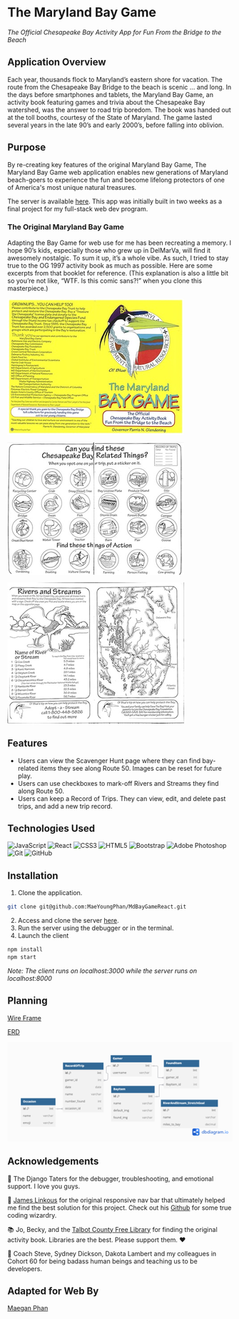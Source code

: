 # The Maryland Bay Game

*The Official Chesapeake Bay Activity App for Fun From the Bridge to the Beach*

## Application Overview

Each year, thousands flock to Maryland’s eastern shore for vacation. The route from the Chesapeake Bay Bridge to the beach is scenic … and long. In the days before smartphones and tablets, the Maryland Bay Game, an activity book featuring games and trivia about the Chesapeake Bay watershed, was the answer to road trip boredom. The book was handed out at the toll booths, courtesy of the State of Maryland.
The game lasted several years in the late 90’s and early 2000’s, before falling into oblivion. 

## Purpose

By re-creating key features of the original Maryland Bay Game, The Maryland Bay Game web application enables new generations of Maryland beach-goers to experience the fun and become lifelong protectors of one of America's most unique natural treasures.

The server is available [here](https://github.com/MaeYoungPhan/md-bay-game-server). This app was initially built in two weeks as a final project for my full-stack web dev program.

### The Original Maryland Bay Game

Adapting the Bay Game for web use for me has been recreating a memory. I hope 90’s kids, especially those who grew up in DelMarVa, will find it awesomely nostalgic. To sum it up, it’s a whole vibe. As such, I tried to stay true to the OG 1997 activity book as much as possible. Here are some excerpts from that booklet for reference. (This explanation is also a little bit so you’re not like, “WTF. Is this comic sans?!” when you clone this masterpiece.)

![Cover Page](https://github.com/MaeYoungPhan/MdBayGameReact/blob/main/BayGameCover.jpg)

![Scavenger Hunt](https://github.com/MaeYoungPhan/MdBayGameReact/blob/main/ScavengerHunt.JPG)

![Rivers and Streams](https://github.com/MaeYoungPhan/MdBayGameReact/blob/main/RiversStreams.JPG)

## Features

* Users can view the Scavenger Hunt page where they can find bay-related items they see along Route 50. Images can be reset for future play.
* Users can use checkboxes to mark-off Rivers and Streams they find along Route 50.
* Users can keep a Record of Trips. They can view, edit, and delete past trips, and add a new trip record.

## Technologies Used

![JavaScript](https://img.shields.io/badge/javascript-%23323330.svg?style=for-the-badge&logo=javascript&logoColor=%23F7DF1E) ![React](https://img.shields.io/badge/react-%2320232a.svg?style=for-the-badge&logo=react&logoColor=%2361DAFB) ![CSS3](https://img.shields.io/badge/css3-%231572B6.svg?style=for-the-badge&logo=css3&logoColor=white) ![HTML5](https://img.shields.io/badge/html5-%23E34F26.svg?style=for-the-badge&logo=html5&logoColor=white) 
![Bootstrap](https://img.shields.io/badge/bootstrap-%23563D7C.svg?style=for-the-badge&logo=bootstrap&logoColor=white)
![Adobe Photoshop](https://img.shields.io/badge/adobe%20photoshop-%2331A8FF.svg?style=for-the-badge&logo=adobe%20photoshop&logoColor=white)
![Git](https://img.shields.io/badge/git-%23F05033.svg?style=for-the-badge&logo=git&logoColor=white)
![GitHub](https://img.shields.io/badge/github-%23121011.svg?style=for-the-badge&logo=github&logoColor=white)

## Installation

1. Clone the application.

```bash
git clone git@github.com:MaeYoungPhan/MdBayGameReact.git
```
2. Access and clone the server [here](https://github.com/MaeYoungPhan/md-bay-game-server).
4. Run the server using the debugger or in the terminal.
3. Launch the client
```bash
npm install
npm start
```
*Note: The client runs on localhost:3000 while the server runs on localhost:8000*

## Planning

[Wire Frame](https://miro.com/app/board/uXjVMf-viFw=/?share_link_id=976673193824)

[ERD](https://github.com/MaeYoungPhan/MdBayGameReact/blob/main/MD%20Bay%20Game%20(MVP).png)

![](https://github.com/MaeYoungPhan/MdBayGameReact/blob/main/MD%20Bay%20Game%20(MVP).png)

## Acknowledgements

🥔 The Django Taters for the debugger, troubleshooting, and emotional support. I love you guys.

🧙 [James Linkous](https://github.com/JLinkous15) for the original responsive nav bar that ultimately helped me find the best solution for this project. Check out his [Github](https://github.com/JLinkous15) for some true coding wizardry. 

📚 Jo, Becky, and the [Talbot County Free Library](http://www.tcfl.org/) for finding the original activity book. Libraries are the best. Please support them. ♥️

🐐 Coach Steve, Sydney Dickson, Dakota Lambert and my colleagues in Cohort 60 for being badass human beings and teaching us to be developers. 

## Adapted for Web By

[Maegan Phan](https://www.linkedin.com/in/maeyoungphan/)
